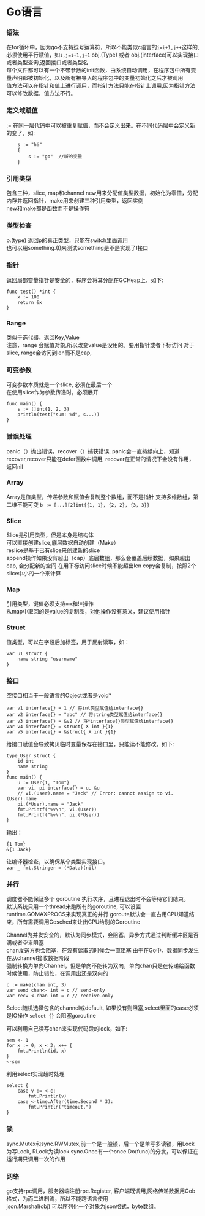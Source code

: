 # Go语言

### 语法
在for循环中，因为go不支持逗号运算符，所以不能类似c语言的`i=i+1,j++`这样的,必须使用平行赋值，如`i,j=i+1,j+1`
obj.(Type) 或者 obj.(interface)可以实现接口或者类型查询,返回接口或者类型名  
每个文件都可以有一个不带参数的init函数，由系统自动调用，在程序包中所有变量声明都被初始化，以及所有被导入的程序包中的变量初始化之后才被调用  
值方法可以在指针和值上进行调用，而指针方法只能在指针上调用,因为指针方法可以修改数据，值方法不行。

### 定义域赋值
:= 在同一层代码中可以被重复赋值，而不会定义出来。在不同代码层中会定义新的变了，如:
```golang
    s := "hi"  
    {  
        s := "go"  //新的变量  
    }
``` 
### 引用类型
包含三种，slice, map和channel
new用来分配值类型数据，初始化为零值，分配内存并返回指针，make用来创建三种引用类型，返回实例  
new和make都是函数而不是操作符

### 类型检查
p.(type) 返回p的真正类型，只能在switch里面调用  
也可以用something.(I)来测试something是不是实现了I接口

### 指针
返回局部变量指针是安全的，程序会将其分配在GCHeap上，如下:
```golang
func test() *int {  
    x := 100  
    return &x  
}  
```
### Range 
类似于迭代器，返回Key,Value  
注意，range 会赋值对象,所以改变value是没用的。要用指针或者下标访问
对于slice, range会访问到len而不是cap, 

### 可变参数
可变参数本质就是一个slice, 必须在最后一个  
在使用slice作为参数传递时，必须展开  
```
func main() {
    s := []int{1, 2, 3}
    println(test("sum: %d", s...))
}
```
### 错误处理
panic（）抛出错误，recover（）捕获错误, panic会一直持续向上，知道recover,recover只能在defer函数中调用, recover在正常的情况下会没有作用，返回nil

### Array
Array是值类型，传递参数和赋值会复制整个数组，而不是指针
支持多维数组，第二维不能可变
`b := [...][2]int{{1, 1}, {2, 2}, {3, 3}}`

### Slice
Slice是引用类型，但是本身是结构体  
可以直接创建slice,底层数据自动创建（Make）  
reslice是基于已有slice来创建新的slice  
append操作如果没有超出（cap）底层数组，那么会覆盖后续数据，如果超出cap, 会分配新的空间
在用下标访问slice时候不能超出len
copy会复制，按照2个slice中小的一个来计算

### Map
引用类型，键值必须支持==和!=操作  
从map中取回的是value的复制品，对他操作没有意义，建议使用指针  

### Struct
值类型，可以在字段后加标签，用于反射读取，如：  
```
var u1 struct { 
	name string "username" 
}
```
### 接口
空接口相当于一般语言的Object或者是void*  
```
var v1 interface{} = 1 // 将int类型赋值给interface{}
var v2 interface{} = "abc" // 将string类型赋值给interface{}
var v3 interface{} = &v2 // 将*interface{}类型赋值给interface{}
var v4 interface{} = struct{ X int }{1}
var v5 interface{} = &struct{ X int }{1}
```
给接口赋值会导致拷贝临时变量保存在接口里，只能读不能修改。如下:  
```
type User struct {
    id int
    name string
}
func main() {
    u := User{1, "Tom"}
    var vi, pi interface{} = u, &u
    // vi.(User).name = "Jack" // Error: cannot assign to vi.(User).name
    pi.(*User).name = "Jack"
    fmt.Printf("%v\n", vi.(User))
    fmt.Printf("%v\n", pi.(*User))
}
```
输出：
```
{1 Tom}
&{1 Jack}
```
让编译器检查，以确保某个类型实现接口。  
`var _ fmt.Stringer = (*Data)(nil)`

### 并行
调度器不能保证多个 goroutine 执行次序，且进程退出时不会等待它们结束。  
默认系统只用一个thread来跑所有的goroutine, 可以设置runtime.GOMAXPROCS来实现真正的并行
goroute默认会一直占用CPU知道结束，所有需要调用Gosched来让出CPU给别的Goroutine

Channel为并发安全的，默认为同步模式，会阻塞，异步方式通过判断缓冲区是否满或者空来阻塞  
chan发送方也会阻塞，在没有读取的时候会一直阻塞
由于在Go中，数据同步发生在从channel接收数据阶段  
强制转换为单向Channel，但是单向不能转为双向，单向chan只是在传递给函数时候使用，防止错处，在调用出还是双向的  


```
c := make(chan int, 3)
var send chan<- int = c // send-only
var recv <-chan int = c // receive-only
```
Select随机选择包含的channel或default, 如果没有则阻塞,select里面的case必须是IO操作
`select {}`
会阻塞goroutine

可以利用自己读写chan来实现代码段的lock，如下:  
```
sem <- 1
for x := 0; x < 3; x++ {
    fmt.Println(id, x)
}
<-sem
```
利用select实现超时处理   
```
select {
	case v := <-c: 
		fmt.Println(v)
	case <-time.After(time.Second * 3): 
		fmt.Println("timeout.")
}
```
### 锁
sync.Mutex和sync.RWMutex,前一个是一般锁，后一个是单写多读锁，用Lock为写Lock, RLock为读lock
sync.Once有一个once.Do(func)的分发，可以保证在运行期只调用一次的作用

### 网络
go支持rpc调用，服务器端注册rpc.Register, 客户端既调用,网络传递数据用Gob格式，为而二进制流，所以不能跨语言使用  
json.Marshal(obj) 可以序列化一个对象为json格式，byte数组。


